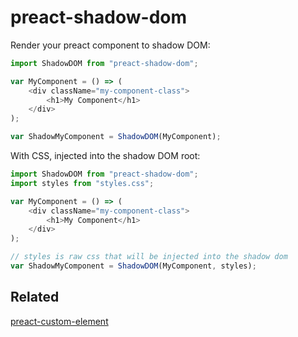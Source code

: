 # preact-shadow-dom

Render your preact component to shadow DOM:

```javascript
import ShadowDOM from "preact-shadow-dom";

var MyComponent = () => (
	<div className="my-component-class">
		<h1>My Component</h1>
	</div>
);

var ShadowMyComponent = ShadowDOM(MyComponent);
```


With CSS, injected into the shadow DOM root:

```javascript
import ShadowDOM from "preact-shadow-dom";
import styles from "styles.css";

var MyComponent = () => (
	<div className="my-component-class">
		<h1>My Component</h1>
	</div>
);

// styles is raw css that will be injected into the shadow dom
var ShadowMyComponent = ShadowDOM(MyComponent, styles);
```

## Related

[preact-custom-element](https://github.com/bspaulding/preact-custom-element)
